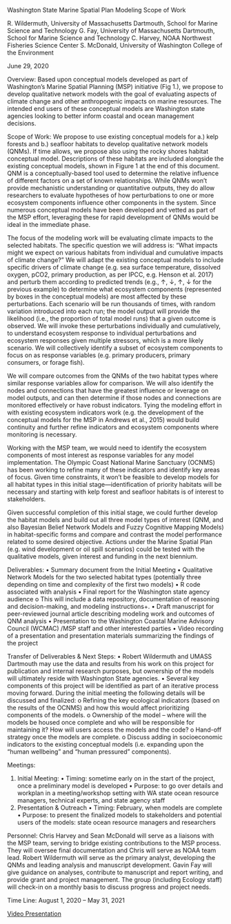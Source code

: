 Washington State Marine Spatial Plan Modeling Scope of Work

R. Wildermuth, University of Massachusetts Dartmouth, School for Marine Science and Technology
G. Fay, University of Massachusetts Dartmouth, School for Marine Science and Technology
C. Harvey, NOAA Northwest Fisheries Science Center 
S. McDonald, University of Washington College of the Environment

June 29, 2020

Overview:
Based upon conceptual models developed as part of Washington’s Marine Spatial Planning (MSP) initiative (Fig 1.), we propose to develop qualitative network models with the goal of evaluating aspects of climate change and other anthropogenic impacts on marine resources. The intended end users of these conceptual models are Washington state agencies looking to better inform coastal and ocean management decisions. 

Scope of Work:
We propose to use existing conceptual models for a.) kelp forests and b.) seafloor habitats to develop qualitative network models (QNMs). If time allows, we propose also using the rocky shores habitat conceptual model. Descriptions of these habitats are included alongside the existing conceptual models, shown in Figure 1 at the end of this document. QNM is a conceptually-based tool used to determine the relative influence of different factors on a set of known relationships. While QNMs won’t provide mechanistic understanding or quantitative outputs, they do allow researchers to evaluate hypotheses of how perturbations to one or more ecosystem components influence other components in the system. Since numerous conceptual models have been developed and vetted as part of the MSP effort, leveraging these for rapid development of QNMs would be ideal in the immediate phase.

The focus of the modeling work will be evaluating climate impacts to the selected habitats. The specific question we will address is: “What impacts might we expect on various habitats from individual and cumulative impacts of climate change?” We will adapt the existing conceptual models to include specific drivers of climate change (e.g. sea surface temperature, dissolved oxygen, pCO2, primary production, as per IPCC, e.g. Henson et al. 2017) and perturb them according to predicted trends (e.g., ↑, ↓, ↑, ↓ for the previous example) to determine what ecosystem components (represented by boxes in the conceptual models) are most affected by these perturbations. Each scenario will be run thousands of times, with random variation introduced into each run; the model output will provide the likelihood (i.e., the proportion of total model runs) that a given outcome is observed. We will invoke these perturbations individually and cumulatively, to understand ecosystem response to individual perturbations and ecosystem responses given multiple stressors, which is a more likely scenario. We will collectively identify a subset of ecosystem components to focus on as response variables (e.g. primary producers, primary consumers, or forage fish). 

We will compare outcomes from the QNMs of the two habitat types where similar response variables allow for comparison. We will also identify the nodes and connections that have the greatest influence or leverage on model outputs, and can then determine if those nodes and connections are monitored effectively or have robust indicators. Tying the modeling effort in with existing ecosystem indicators work (e.g. the development of the conceptual models for the MSP in Andrews et al., 2015) would build continuity and further refine indicators and ecosystem components where monitoring is necessary. 

Working with the MSP team, we would need to identify the ecosystem components of most interest as response variables for any model implementation. The Olympic Coast National Marine Sanctuary (OCNMS) has been working to refine many of these indicators and identify key areas of focus.  Given time constraints, it won’t be feasible to develop models for all habitat types in this initial stage—identification of priority habitats will be necessary and starting with kelp forest and seafloor habitats is of interest to stakeholders. 

Given successful completion of this initial stage, we could further develop the habitat models and build out all three model types of interest (QNM, and also Bayesian Belief Network Models and Fuzzy Cognitive Mapping Models) in habitat-specific forms and compare and contrast the model performance related to some desired objective. Actions under the Marine Spatial Plan (e.g. wind development or oil spill scenarios) could be tested with the qualitative models, given interest and funding in the next biennium.

Deliverables:
•	Summary document from the Initial Meeting 
•	Qualitative Network Models for the two selected habitat types (potentially three depending on time and complexity of the first two models) 
•	R code associated with analysis
•	Final report for the Washington state agency audience
o	This will include a data repository, documentation of reasoning and decision-making, and modeling instructions+. 
•	Draft manuscript for peer-reviewed journal article describing modeling work and outcomes of QNM analysis
•	Presentation to the Washington Coastal Marine Advisory Council (WCMAC) /MSP staff and other interested parties
•	Video recording of a presentation and presentation materials summarizing the findings of the project

Transfer of Deliverables & Next Steps:
•	Robert Wildermuth and UMASS Dartmouth may use the data and results from his work on this project for publication and internal research purposes, but ownership of the models will ultimately reside with Washington State agencies. 
•	Several key components of this project will be identified as part of an iterative process moving forward. During the initial meeting the following details will be discussed and finalized:
o	Refining the key ecological indicators (based on the results of the OCNMS) and how this would affect prioritizing components of the models. 
o	Ownership of the model – where will the models be housed once complete and who will be responsible for maintaining it? How will users access the models and the code?
o	Hand-off strategy once the models are complete.
o	Discuss adding in socioeconomic indicators to the existing conceptual models (i.e. expanding upon the “human wellbeing” and “human pressured” components). 


Meetings:
1. Initial Meeting:
•	Timing: sometime early on in the start of the project, once a preliminary  model is developed
•	Purpose: to go over details and workplan in a meeting/workshop setting with WA state ocean resource managers, technical experts, and state agency staff
2.  Presentation & Outreach
•	Timing: February, when models are complete
•	Purpose: to present the finalized models to stakeholders and potential users of the models: state ocean resource managers and researchers


Personnel:
Chris Harvey and Sean McDonald will serve as a liaisons with the MSP team, serving to bridge existing contributions to the MSP process. They will oversee final documentation and Chris will serve as NOAA team lead. Robert Wildermuth will serve as the primary analyst, developing the QNMs and leading analysis and manuscript development. Gavin Fay will give guidance on analyses, contribute to manuscript and report writing, and provide grant and project management. The group (including Ecology staff) will check-in on a monthly basis to discuss progress and project needs. 


Time Line:
August 1, 2020 – May 31, 2021


[Video Presentation](https://drive.google.com/file/d/15H8mS3h1hacboRLlS6YyYTakw_SOAKBv/view?usp=sharing)
